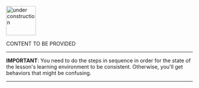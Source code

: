 <img src="http://www.gosc.org/_Media/under-construction-yellow-d_med.png" width="80" alt="under construction" />

CONTENT TO BE PROVIDED

------

**IMPORTANT**: You need to do the steps in sequence in order for the state of the lesson's learning environment to be
consistent. Otherwise, you'll get behaviors that might be confusing.

------

